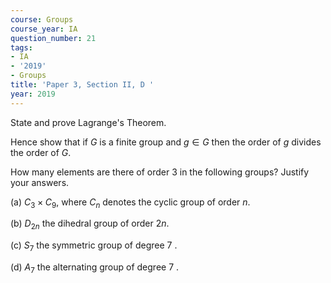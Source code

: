 ```yaml
---
course: Groups
course_year: IA
question_number: 21
tags:
- IA
- '2019'
- Groups
title: 'Paper 3, Section II, D '
year: 2019
---
```




State and prove Lagrange's Theorem.

Hence show that if $G$ is a finite group and $g \in G$ then the order of $g$ divides the order of $G$.

How many elements are there of order 3 in the following groups? Justify your answers.

(a) $C_{3} \times C_{9}$, where $C_{n}$ denotes the cyclic group of order $n$.

(b) $D_{2 n}$ the dihedral group of order $2 n$.

(c) $S_{7}$ the symmetric group of degree 7 .

(d) $A_{7}$ the alternating group of degree 7 .